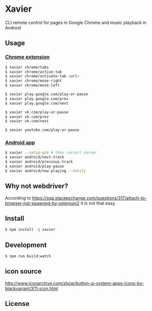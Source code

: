 # Xavier

CLI remote control for pages in Google Chrome and music playback in Android

## Usage

### [Chrome extension](https://github.com/ewnd9/xavier-browsers)

```sh
$ xavier chrome/tabs
$ xavier chrome/active-tab
$ xavier chrome/activate-tab <url>
$ xavier chrome/move-right
$ xavier chrome/move-left

$ xavier play.google.com/play-or-pause
$ xavier play.google.com/prev
$ xavier play.google.com/next

$ xavier vk.com/play-or-pause
$ xavier vk.com/prev
$ xavier vk.com/next

$ xavier youtube.com/play-or-pause
```

### [Android app](https://github.com/ewnd9/xavier-android)

```sh
$ xavier --setup-gcm # then restart server
$ xavier android/next-track
$ xavier android/previous-track
$ xavier android/play-pause
$ xavier android/now-playing --notify
```

## Why not webdriver?

According to
https://sqa.stackexchange.com/questions/317/attach-to-browser-not-spawned-by-selenium2 it is not that easy.

## Install

```sh
$ npm install -g xavier
```

## Development

```sh
$ npm run build:watch
```

## icon source

http://www.iconarchive.com/show/button-ui-system-apps-icons-by-blackvariant/X11-icon.html

## License
